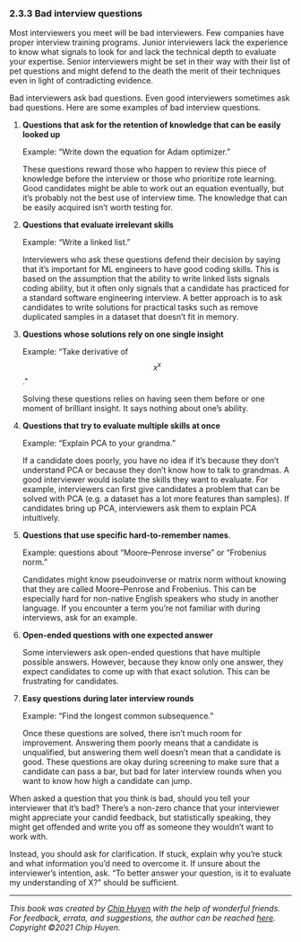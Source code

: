 ### 2.3.3 Bad interview questions

Most interviewers you meet will be bad interviewers. Few companies have proper interview training programs. Junior interviewers lack the experience to know what signals to look for and lack the technical depth to evaluate your expertise. Senior interviewers might be set in their way with their list of pet questions and might defend to the death the merit of their techniques even in light of contradicting evidence.

Bad interviewers ask bad questions. Even good interviewers sometimes ask bad questions. Here are some examples of bad interview questions.


1. **Questions that ask for the retention of knowledge that can be easily looked up**

    Example: “Write down the equation for Adam optimizer.”

    These questions reward those who happen to review this piece of knowledge before the interview or those who prioritize rote learning. Good candidates might be able to work out an equation eventually, but it’s probably not the best use of interview time. The knowledge that can be easily acquired isn’t worth testing for.

2. **Questions that evaluate irrelevant skills**

    Example: “Write a linked list.”

    Interviewers who ask these questions defend their decision by saying that it’s important for ML engineers to have good coding skills. This is based on the assumption that the ability to write linked lists signals coding ability, but it often only signals that a candidate has practiced for a standard software engineering interview. A better approach is to ask candidates to write solutions for practical tasks such as remove duplicated samples in a dataset that doesn’t fit in memory.

3. **Questions whose solutions rely on one single insight**

    Example: “Take derivative of $$ x^x $$."

    Solving these questions relies on having seen them before or one moment of brilliant insight. It says nothing about one’s ability.

4. **Questions that try to evaluate multiple skills at once**

    Example: “Explain PCA to your grandma.”

    If a candidate does poorly, you have no idea if it’s because they don’t understand PCA or because they don’t know how to talk to grandmas. A good interviewer would isolate the skills they want to evaluate. For example, interviewers can first give candidates a problem that can be solved with PCA (e.g. a dataset has a lot more features than samples). If candidates bring up PCA, interviewers ask them to explain PCA intuitively.

5. **Questions that use specific hard-to-remember names**.

    Example: questions about “Moore–Penrose inverse” or “Frobenius norm.”

    Candidates might know pseudoinverse or matrix norm without knowing that they are called Moore–Penrose and Frobenius. This can be especially hard for non-native English speakers who study in another language. If you encounter a term you’re not familiar with during interviews, ask for an example.

6. **Open-ended questions with one expected answer**

    Some interviewers ask open-ended questions that have multiple possible answers. However, because they know only one answer, they expect candidates to come up with that exact solution. This can be frustrating for candidates.

7. **Easy questions** **during later interview rounds**

    Example: “Find the longest common subsequence.”

    Once these questions are solved, there isn’t much room for improvement. Answering them poorly means that a candidate is unqualified, but answering them well doesn’t mean that a candidate is good. These questions are okay during screening to make sure that a candidate can pass a bar, but bad for later interview rounds when you want to know how high a candidate can jump.

When asked a question that you think is bad, should you tell your interviewer that it’s bad? There’s a non-zero chance that your interviewer might appreciate your candid feedback, but statistically speaking, they might get offended and write you off as someone they wouldn’t want to work with.

Instead, you should ask for clarification. If stuck, explain why you’re stuck and what information you’d need to overcome it. If unsure about the interviewer’s intention, ask. “To better answer your question, is it to evaluate my understanding of X?” should be sufficient.

---
*This book was created by [Chip Huyen](https://huyenchip.com) with the help of wonderful friends. For feedback, errata, and suggestions, the author can be reached [here](https://huyenchip.com/communication/). Copyright ©2021 Chip Huyen.*
